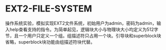 # EXT2-FILE-SYSTEM
操作系统实验，模拟实现EXT2文件系统，初始用户为admin，密码为admin，输入help查看支持的指令。为简单起见，逻辑块大小与物理块大小均定义为512字节，且一个用户只定义一个组。组描述符只占用一个块。引导块和superblock块省略，superblock块功能由组描述符块代替。
